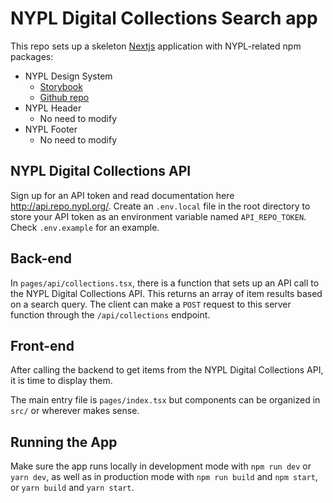 # NYPL Digital Collections Search app

This repo sets up a skeleton [Nextjs](https://nextjs.org/) application with NYPL-related npm packages:

* NYPL Design System
  * [Storybook](https://nypl.github.io/nypl-design-system/storybook-static/?path=/story/introduction--page)
  * [Github repo](https://github.com/NYPL/nypl-design-system#readme)
* NYPL Header
  * No need to modify
* NYPL Footer
  * No need to modify

## NYPL Digital Collections API

Sign up for an API token and read documentation here http://api.repo.nypl.org/. Create an `.env.local` file in the root directory to store your API token as an environment variable named `API_REPO_TOKEN`. Check `.env.example` for an example.

## Back-end

In `pages/api/collections.tsx`, there is a function that sets up an API call to the NYPL Digital Collections API. This returns an array of item results based on a search query. The client can make a `POST` request to this server function through the `/api/collections` endpoint.

## Front-end

After calling the backend to get items from the NYPL Digital Collections API, it is time to display them.

The main entry file is `pages/index.tsx` but components can be organized in `src/` or wherever makes sense.

## Running the App

Make sure the app runs locally in development mode with `npm run dev` or `yarn dev`, as well as in production mode with `npm run build` and `npm start`, or `yarn build` and `yarn start`.
